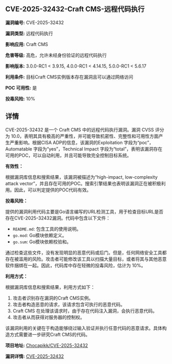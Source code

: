 ## CVE-2025-32432-Craft CMS-远程代码执行

**漏洞编号:** CVE-2025-32432

**漏洞类型:** 远程代码执行

**影响应用:** Craft CMS

**危害等级:** 高危，允许未经身份验证的远程代码执行

**影响版本:** 3.0.0-RC1 < 3.9.15, 4.0.0-RC1 < 4.14.15, 5.0.0-RC1 < 5.6.17

**利用条件:** 目标Craft CMS实例版本存在漏洞且可以通过网络访问

**POC 可用性:** 是

**投毒风险:** 10%

## 详情

CVE-2025-32432 是一个 Craft CMS 中的远程代码执行漏洞。漏洞 CVSS 评分为 10.0，表明其具有极高的严重性，并可能导致机密性、完整性和可用性方面产生严重影响。根据CISA ADP的信息，该漏洞的Exploitation 字段为“poc”，Automatable 字段为“yes”，Technical Impact 字段为“total”，表明该漏洞存在可用的POC，可以自动利用，并且可能导致完全控制目标系统。

**有效性：**

根据漏洞库信息和搜索结果，该漏洞被描述为“high-impact, low-complexity attack vector”，并且存在可用的POC。搜索引擎结果也表明该漏洞正在被积极利用。因此，可以判定提供的POC代码有效。

**投毒风险：**

提供的漏洞利用代码主要是Go语言编写的URL检测工具，用于检查目标URL是否存在CVE-2025-32432漏洞。代码中包含以下文件：

*   `README.md`: 包含工具的使用说明。
*   `go.mod`: Go模块依赖定义。
*   `go.sum`: Go模块依赖校验和。

通过检查这些文件，没有发现明显的恶意代码或后门。但是，任何网络安全工具都存在被滥用的风险。攻击者可能修改该工具以扫描大量目标，或者将其与其他恶意软件捆绑在一起。因此，代码库中存在轻微的投毒风险，估计为 10%。

**利用方式：**

根据漏洞库信息和搜索结果，利用方式如下：

1.  攻击者识别存在漏洞的Craft CMS实例。
2.  攻击者构造恶意的请求，该请求包含可执行的恶意代码。
3.  Craft CMS 在处理该请求时，由于存在代码注入漏洞，会执行恶意代码。
4.  攻击者从而获得对服务器的控制权。

该漏洞利用的关键在于构造能够绕过输入验证并执行任意代码的恶意请求。具体构造方式需要进一步研究Craft CMS的代码。

**项目地址:** [Chocapikk/CVE-2025-32432](https://github.com/Chocapikk/CVE-2025-32432)

**漏洞详情:** [CVE-2025-32432](https://nvd.nist.gov/vuln/detail/CVE-2025-32432)